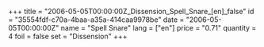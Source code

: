 +++
title = "2006-05-05T00:00:00Z_Dissension_Spell_Snare_[en]_false"
id = "35554fdf-c70a-4baa-a35a-414caa9978be"
date = "2006-05-05T00:00:00Z"
name = "Spell Snare"
lang = ["en"]
price = "0.71"
quantity = 4
foil = false
set = "Dissension"
+++
